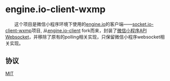 
# engine.io-client-wxmp

&emsp;&emsp;这个项目是微信小程序环境下使用的[engine.io](http://github.com/socketio/engine.io)的客户端——[socket.io-client-wxmp](https://github.com/yuchimin/engine.io-client-wxmp)项目,
从[engine.io-client](https://github.com/socketio/engine.io-client) fork而来，封装了[微信小程序API Websocket](https://developers.weixin.qq.com/miniprogram/dev/api/network/websocket/wx.sendSocketMessage.html)，并移除了原有的polling相关实现，只保留微信小程序websocket相关实现。

## 协议

[MIT](/LICENSE)

